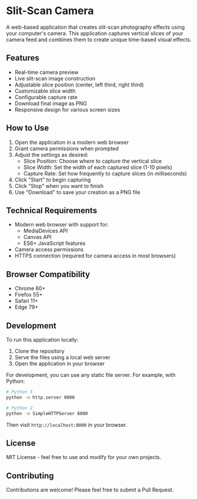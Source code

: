# Slit-Scan Camera

A web-based application that creates slit-scan photography effects using your computer's camera. This application captures vertical slices of your camera feed and combines them to create unique time-based visual effects.

## Features

- Real-time camera preview
- Live slit-scan image construction
- Adjustable slice position (center, left third, right third)
- Customizable slice width
- Configurable capture rate
- Download final image as PNG
- Responsive design for various screen sizes

## How to Use

1. Open the application in a modern web browser
2. Grant camera permissions when prompted
3. Adjust the settings as desired:
   - Slice Position: Choose where to capture the vertical slice
   - Slice Width: Set the width of each captured slice (1-10 pixels)
   - Capture Rate: Set how frequently to capture slices (in milliseconds)
4. Click "Start" to begin capturing
5. Click "Stop" when you want to finish
6. Use "Download" to save your creation as a PNG file

## Technical Requirements

- Modern web browser with support for:
  - MediaDevices API
  - Canvas API
  - ES6+ JavaScript features
- Camera access permissions
- HTTPS connection (required for camera access in most browsers)

## Browser Compatibility

- Chrome 60+
- Firefox 55+
- Safari 11+
- Edge 79+

## Development

To run this application locally:

1. Clone the repository
2. Serve the files using a local web server
3. Open the application in your browser

For development, you can use any static file server. For example, with Python:

```bash
# Python 3
python -m http.server 8000

# Python 2
python -m SimpleHTTPServer 8000
```

Then visit `http://localhost:8000` in your browser.

## License

MIT License - feel free to use and modify for your own projects.

## Contributing

Contributions are welcome! Please feel free to submit a Pull Request. 